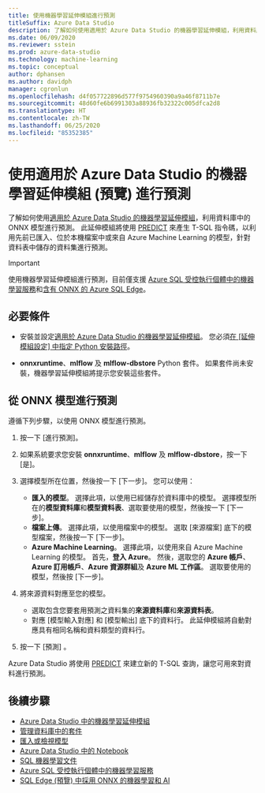```yaml
---
title: 使用機器學習延伸模組進行預測
titleSuffix: Azure Data Studio
description: 了解如何使用適用於 Azure Data Studio 的機器學習延伸模組，利用資料庫中的 ONNX 模型進行預測。
ms.date: 06/09/2020
ms.reviewer: sstein
ms.prod: azure-data-studio
ms.technology: machine-learning
ms.topic: conceptual
author: dphansen
ms.author: davidph
manager: cgronlun
ms.openlocfilehash: d4f057722896d577f9754960390a9a46f8711b7e
ms.sourcegitcommit: 48d60fe6b6991303a88936fb32322c005dfca2d8
ms.translationtype: HT
ms.contentlocale: zh-TW
ms.lasthandoff: 06/25/2020
ms.locfileid: "85352385"
---
```

# <a name="make-predictions-with-machine-learning-extension-preview-for-azure-data-studio"></a>使用適用於 Azure Data Studio 的機器學習延伸模組 (預覽) 進行預測

了解如何使用[適用於 Azure Data Studio 的機器學習延伸模組](machine-learning-extension.md)，利用資料庫中的 ONNX 模型進行預測。 此延伸模組將使用 [PREDICT](../t-sql/queries/predict-transact-sql.md) 來產生 T-SQL 指令碼，以利用先前已匯入、位於本機檔案中或來自 Azure Machine Learning 的模型，針對資料表中儲存的資料集進行預測。

> [!IMPORTANT]
> 使用機器學習延伸模組進行預測，目前僅支援 [Azure SQL 受控執行個體中的機器學習服務](/azure/azure-sql/managed-instance/machine-learning-services-overview)和[含有 ONNX 的 Azure SQL Edge](/azure/azure-sql-edge/onnx-overview)。

## <a name="prerequisites"></a>必要條件

- 安裝並設定[適用於 Azure Data Studio 的機器學習延伸模組](machine-learning-extension.md)。 您必須[在 [延伸模組設定] 中指定 Python 安裝路徑](machine-learning-extension.md#settings)。

- **onnxruntime**、**mlflow** 及 **mlflow-dbstore** Python 套件。 如果套件尚未安裝，機器學習延伸模組將提示您安裝這些套件。

## <a name="make-predictions-from-onnx-model"></a>從 ONNX 模型進行預測

遵循下列步驟，以使用 ONNX 模型進行預測。

1. 按一下 [進行預測]。

1. 如果系統要求您安裝 **onnxruntime**、**mlflow** 及 **mlflow-dbstore**，按一下 [是]。

1. 選擇模型所在位置，然後按一下 [下一步]。 您可以使用：
    - **匯入的模型**。 選擇此項，以使用已經儲存於資料庫中的模型。 選擇模型所在的**模型資料庫**和**模型資料表**、選取要使用的模型，然後按一下 [下一步]。
    - **檔案上傳**。 選擇此項，以使用檔案中的模型。 選取 [來源檔案] 底下的模型檔案，然後按一下 [下一步]。
    - **Azure Machine Learning**。 選擇此項，以使用來自 Azure Machine Learning 的模型。 首先，**登入 Azure**。 然後，選取您的 **Azure 帳戶**、**Azure 訂用帳戶**、**Azure 資源群組**及 **Azure ML 工作區**。 選取要使用的模型，然後按 [下一步]。

1. 將來源資料對應至您的模型。
    - 選取包含您要套用預測之資料集的**來源資料庫**和**來源資料表**。
    - 對應 [模型輸入對應] 和 [模型輸出] 底下的資料行。 此延伸模組將自動對應具有相同名稱和資料類型的資料行。

1. 按一下 [預測] 。

Azure Data Studio 將使用 [PREDICT](../t-sql/queries/predict-transact-sql.md) 來建立新的 T-SQL 查詢，讓您可用來對資料進行預測。

## <a name="next-steps"></a>後續步驟

- [Azure Data Studio 中的機器學習延伸模組](machine-learning-extension.md)
- [管理資料庫中的套件](machine-learning-extension-manage-packages.md)
- [匯入或檢視模型](machine-learning-extension-import-view-models.md)
- [Azure Data Studio 中的 Notebook](notebooks-guidance.md)
- [SQL 機器學習文件](../machine-learning/index.yml)
- [Azure SQL 受控執行個體中的機器學習服務](/azure/azure-sql/managed-instance/machine-learning-services-overview)
- [SQL Edge (預覽) 中採用 ONNX 的機器學習和 AI](/azure/azure-sql-edge/onnx-overview)
